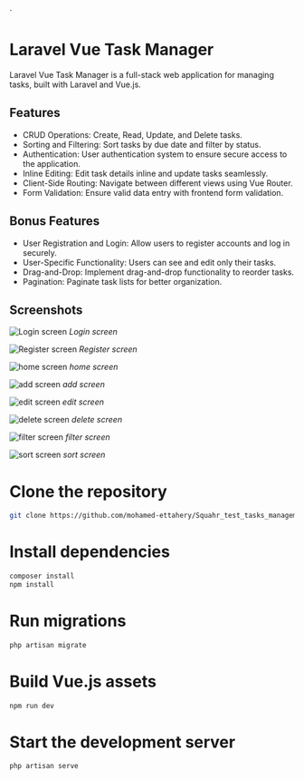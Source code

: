 `
# Laravel Vue Task Manager

Laravel Vue Task Manager is a full-stack web application for managing tasks, built with Laravel and Vue.js.

## Features

- CRUD Operations: Create, Read, Update, and Delete tasks.
- Sorting and Filtering: Sort tasks by due date and filter by status.
- Authentication: User authentication system to ensure secure access to the application.
- Inline Editing: Edit task details inline and update tasks seamlessly.
- Client-Side Routing: Navigate between different views using Vue Router.
- Form Validation: Ensure valid data entry with frontend form validation.

## Bonus Features

- User Registration and Login: Allow users to register accounts and log in securely.
- User-Specific Functionality: Users can see and edit only their tasks.
- Drag-and-Drop: Implement drag-and-drop functionality to reorder tasks.
- Pagination: Paginate task lists for better organization.

## Screenshots

![Login screen](/assets/login_screen.png)
*Login screen*

![Register screen](/assets/register_screen.png)
*Register screen*

![home screen](/assets/home_screen.png)
*home screen*

![add screen](/assets/add_screen.png)
*add screen*

![edit screen](/assets/edit_screen.png)
*edit screen*

![delete screen](/assets/delete_screen.png)
*delete screen*

![filter screen](/assets/filter_screen.png)
*filter screen*

![sort screen](/assets/sort_screen.png)
*sort screen*


# Clone the repository

```bash
git clone https://github.com/mohamed-ettahery/Squahr_test_tasks_management.git
```
# Install dependencies

```bash
composer install
npm install
```
# Run migrations

 ```bash
php artisan migrate
 ```

# Build Vue.js assets

 ```bash
npm run dev
 ```
# Start the development server

 ```bash
php artisan serve
 ```